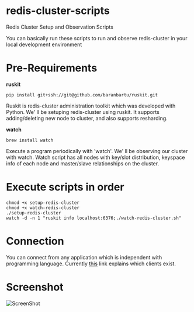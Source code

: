 # redis-cluster-scripts

Redis Cluster Setup and Observation Scripts

You can basically run these scripts to run and observe redis-cluster 
in your local development environment

# Pre-Requirements

**ruskit**

    pip install git+ssh://git@github.com/baranbartu/ruskit.git

Ruskit is redis-cluster administration toolkit which was developed with Python. We' ll be setuping redis-cluster using ruskit. It supports adding/deleting new node to cluster, and also supports resharding.

**watch**

    brew install watch

Execute a program periodically with 'watch'. We' ll be observing our cluster with watch. Watch script has all nodes with key/slot distribution, keyspace info of each node and master/slave relationships on the cluster.

# Execute scripts in order

    chmod +x setup-redis-cluster
    chmod +x watch-redis-cluster
    ./setup-redis-cluster
    watch -d -n 1 "ruskit info localhost:6376;./watch-redis-cluster.sh"

# Connection

You can connect from any application which is independent with programming language. 
Currently [this](http://redis.io/topics/cluster-tutorial#playing-with-the-cluster) link explains which clients exist.

# Screenshot

![ScreenShot](https://raw.github.com/baranbartu/redis-cluster-scripts/master/screenshot.png)


